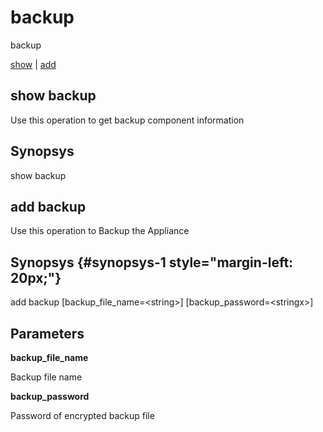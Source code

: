 # backup

backup

[show](#show%20backup) | [add](#add%20backup)

## show backup

Use this operation to get backup component information

## Synopsys 

show backup

## add backup

Use this operation to Backup the Appliance

## Synopsys {#synopsys-1 style="margin-left: 20px;"}

add backup \[backup\_file\_name=&lt;string&gt;\] \[backup\_password=&lt;stringx&gt;\]

## Parameters 

**backup\_file\_name**

Backup file name

**backup\_password**

Password of encrypted backup file
